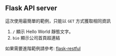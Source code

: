 ## Flask API server


這次使用最簡單的範例，只能以 `GET` 方式獲取相同資訊

1. `/` 顯示 Hello World 靜態文字。
2. `bio` 顯示公司首頁超連結


如果需要進階範例請參考: [flask-restful](https://github.com/flask-restful/flask-restful/tree/master/examples)